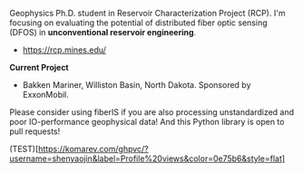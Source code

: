 Geophysics Ph.D. student in Reservoir Characterization Project (RCP). I'm focusing on evaluating the potential of distributed fiber optic sensing (DFOS) in **unconventional reservoir engineering**.

- https://rcp.mines.edu/

**Current Project**

- Bakken Mariner, Williston Basin, North Dakota. Sponsored by ExxonMobil.

Please consider using fiberIS if you are also processing unstandardized and poor IO-performance geophysical data! And this Python library is open to pull requests!

(TEST)[https://komarev.com/ghpvc/?username=shenyaojin&label=Profile%20views&color=0e75b6&style=flat]

